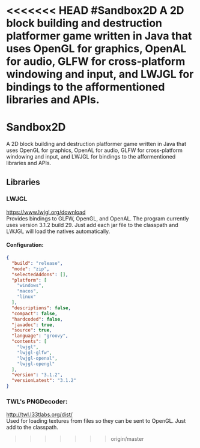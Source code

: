 <<<<<<< HEAD
#Sandbox2D
A 2D block building and destruction platformer game written in Java that uses OpenGL for graphics, OpenAL for audio, GLFW for cross-platform windowing and input, and LWJGL for bindings to the afformentioned libraries and APIs.
=======
# Sandbox2D

A 2D block building and destruction platformer game written in Java that uses OpenGL for graphics, OpenAL for audio, GLFW for cross-platform windowing and input, and LWJGL for bindings to the afformentioned libraries and APIs.   

## Libraries
### LWJGL
https://www.lwjgl.org/download   
Provides bindings to GLFW, OpenGL, and OpenAL. The program currently uses version 3.1.2 build 29. Just add each jar file to the classpath and LWJGL will load the natives automatically.

#### Configuration: 
```json
{
  "build": "release",
  "mode": "zip",
  "selectedAddons": [],
  "platform": [
    "windows",
    "macos",
    "linux"
  ],
  "descriptions": false,
  "compact": false,
  "hardcoded": false,
  "javadoc": true,
  "source": true,
  "language": "groovy",
  "contents": [
    "lwjgl",
    "lwjgl-glfw",
    "lwjgl-openal",
    "lwjgl-opengl"
  ],
  "version": "3.1.2",
  "versionLatest": "3.1.2"
}
```
### TWL's PNGDecoder:
http://twl.l33tlabs.org/dist/   
Used for loading textures from files so they can be sent to OpenGL. Just add to the classpath.
>>>>>>> origin/master
